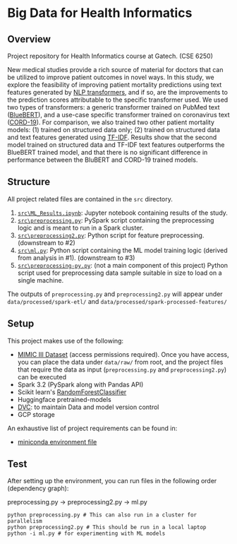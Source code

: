 # Big Data for Health Informatics

## Overview
Project repository for Health Informatics course at Gatech. (CSE 6250)

New medical studies provide a rich source of material for doctors that can be utilized to improve patient outcomes in novel ways. In this study, we explore the feasibility of improving patient mortality predictions using text features generated by [NLP transformers](https://en.wikipedia.org/wiki/Transformer_(machine_learning_model)), and if so, are the improvements to the prediction scores attributable to the specific transformer used. We used two types of transformers: a generic transformer trained on PubMed text ([BlueBERT](https://huggingface.co/bionlp/bluebert_pubmed_uncased_L-24_H-1024_A-16)), and a use-case specific transformer trained on coronavirus text ([CORD-19](https://huggingface.co/deepset/covid_bert_base)). For comparison, we also trained two other patient mortality models: (1) trained on structured data only; (2) trained on structured data and text features generated using [TF-IDF](https://en.wikipedia.org/wiki/Tf%E2%80%93idf). Results show that the second model trained on structured data and TF-IDF text features outperforms the BlueBERT trained model, and that there is no significant difference in performance between the BluBERT and CORD-19 trained models.

## Structure

All project related files are contained in the `src` directory.

1. [`src\ML_Results.ipynb`](https://github.com/navedrizvi/bdh-project/blob/main/ivan-workspace/First_iteration.ipynb): Jupyter notebook containing results of the study.
2. [`src\preprocessing.py`](https://github.com/navedrizvi/bdh-project/blob/main/src/preprocessing.py): PySpark script containing the preprocessing logic and is meant to run in a Spark cluster.
3. [`src\preprocessing2.py`](https://github.com/navedrizvi/bdh-project/blob/main/src/preprocessing2.py): Python script for feature preprocessing. (downstream to #2)
4. [`src\ml.py`](https://github.com/navedrizvi/bdh-project/blob/main/src/ml.py): Python script containing the ML model training logic (derived from analysis in #1). (downstream to #3)
5. [`src\preprocessing-py.py`](https://github.com/navedrizvi/bdh-project/blob/main/src/preprocessing-py.py): (not a main component of this project) Python script used for preprocessing data sample suitable in size to load on a single machine.

The outputs of `preprocessing.py` and `preprocessing2.py` will appear under `data/processed/spark-etl/` and `data/processed/spark-processed-features/`



## Setup
This project makes use of the following:
- [MIMIC III Dataset](https://physionet.org/content/mimiciii-demo/1.4/) (access permissions required). Once you have access, you can place the data under `data/raw/` from root, and the project files that require the data as input (`preprocessing.py` and `preprocessing2.py`) can be executed
- Spark 3.2 (PySpark along with Pandas API)
- Scikit learn's [RandomForestClassifier](https://scikit-learn.org/stable/modules/generated/sklearn.ensemble.RandomForestClassifier.html)
- Huggingface pretrained-models
- [DVC](https://dvc.org/doc/start): to maintain Data and model version control
- GCP storage

An exhaustive list of project requirements can be found in:
- [miniconda environment file](environment.yml)


## Test
After setting up the environment, you can run files in the following order (dependency graph):

preprocessing.py -> preprocessing2.py -> ml.py

```
python preprocessing.py # This can also run in a cluster for parallelism 
python preprocessing2.py # This should be run in a local laptop
python -i ml.py # for experimenting with ML models
```
